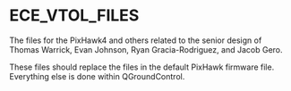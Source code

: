 # ECE_VTOL_FILES
The files for the PixHawk4 and others related to the senior design of Thomas Warrick, Evan Johnson, Ryan Gracia-Rodriguez, and Jacob Gero. 

These files should replace the files in the default PixHawk firmware file. Everything else is done within QGroundControl. 
